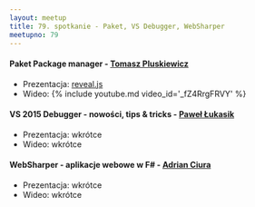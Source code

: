 ```yaml
---
layout: meetup
title: 79. spotkanie - Paket, VS Debugger, WebSharper
meetupno: 79
---
```


#### Paket Package manager - [Tomasz Pluskiewicz](http://twitter.com/tpluscode)
* Prezentacja: [reveal.js](http://paket.t-code.pl)
* Wideo: {% include youtube.md video_id='\_fZ4RrgFRVY' %}

#### VS 2015 Debugger - nowości, tips & tricks - [Paweł Łukasik](https://twitter.com/pawel_lukasik)
* Prezentacja: wkrótce
* Wideo: wkrótce

#### WebSharper - aplikacje webowe w F# - [Adrian Ciura](https://twitter.com/AdrianCiura)
* Prezentacja: wkrótce
* Wideo: wkrótce
